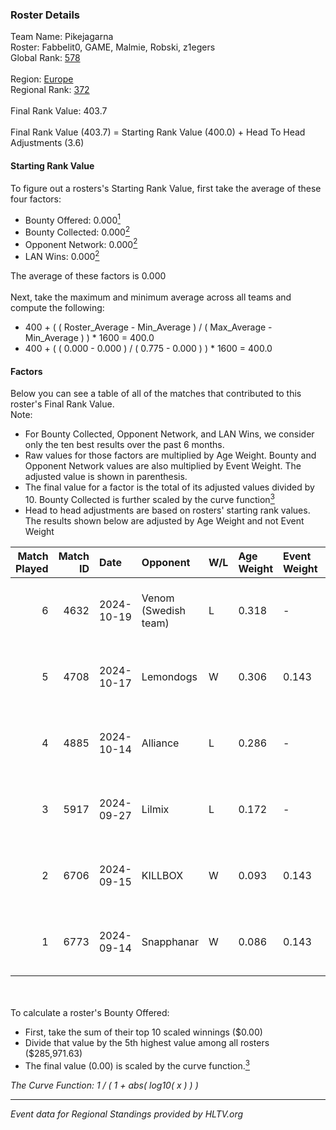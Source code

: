 ### Roster Details<br />
Team Name: Pikejagarna<br />
Roster: Fabbelit0, GAME, Malmie, Robski, z1egers<br />
Global Rank: [578](../../standings_global_2025_02_28.md)<br />
<br />
Region: [Europe]( ../../standings_europe_2025_02_28.md)<br />
Regional Rank: [372]( ../../standings_europe_2025_02_28.md)<br />
<br />
Final Rank Value:  403.7<br />
<br />
Final Rank Value (403.7) = Starting Rank Value (400.0) + Head To Head Adjustments (3.6)<br />

#### Starting Rank Value<br />
To figure out a rosters's Starting Rank Value, first take the average of these four factors:<br />
- Bounty Offered: 0.000[<sup>1</sup>](#table2)
- Bounty Collected: 0.000[<sup>2</sup>](#table1)
- Opponent Network: 0.000[<sup>2</sup>](#table1)
- LAN Wins: 0.000[<sup>2</sup>](#table1)

The average of these factors is 0.000<br />
<br />
Next, take the maximum and minimum average across all teams and compute the following:<br />
- 400 + ( ( Roster_Average - Min_Average ) / ( Max_Average - Min_Average ) ) * 1600 = 400.0
- 400 + ( ( 0.000 - 0.000 ) / ( 0.775 - 0.000 ) ) * 1600 = 400.0


#### Factors<br />
Below you can see a table of all of the matches that contributed to this roster's Final Rank Value.<br />
Note:<br />

- For Bounty Collected, Opponent Network, and LAN Wins, we consider only the ten best results over the past 6 months.
- Raw values for those factors are multiplied by Age Weight. Bounty and Opponent Network values are also multiplied by Event Weight. The adjusted value is shown in parenthesis.
- The final value for a factor is the total of its adjusted values divided by 10. Bounty Collected is further scaled by the curve function[<sup>3</sup>](#curveFunction)
- Head to head adjustments are based on rosters' starting rank values. The results shown below are adjusted by Age Weight and not Event Weight
<span id="table1"></span><br />


| Match Played | Match ID | Date       | Opponent             | W/L | Age Weight | Event Weight | Bounty Collected | Opponent Network | LAN Wins  | H2H Adj. | Roster                                   |
| -: | -: | :- | :- | :- | :- | :- | :- | :- | :- | -: | :- |
|            6 |     4632 | 2024-10-19 | Venom (Swedish team) | L   | 0.318      | -            | -                | -                | -         |    -3.89 | Fabbelit0, GAME, Malmie, Robski, z1egers |
|            5 |     4708 | 2024-10-17 | Lemondogs            | W   | 0.306      | 0.143        | 0.000 (0.000)    | 0.012 (0.001)    | 0 (0.000) |     5.83 | Fabbelit0, GAME, Malmie, Robski, z1egers |
|            4 |     4885 | 2024-10-14 | Alliance             | L   | 0.286      | -            | -                | -                | -         |    -0.45 | Fabbelit0, GAME, Malmie, Robski, z1egers |
|            3 |     5917 | 2024-09-27 | Lilmix               | L   | 0.172      | -            | -                | -                | -         |    -0.99 | AvoY, frigolito, GAME, Malmie, z1egers   |
|            2 |     6706 | 2024-09-15 | KILLBOX              | W   | 0.093      | 0.143        | 0.000 (0.000)    | 0.022 (0.000)    | 0 (0.000) |     1.77 | Fabbelit0, GAME, Malmie, Robski, z1egers |
|            1 |     6773 | 2024-09-14 | Snapphanar           | W   | 0.086      | 0.143        | 0.000 (0.000)    | 0.000 (0.000)    | 0 (0.000) |     1.35 | Fabbelit0, GAME, Malmie, Robski, z1egers |

<br />
<span id="table2"></span><br />
To calculate a roster's Bounty Offered:<br />

- First, take the sum of their top 10 scaled winnings ($0.00)
- Divide that value by the 5th highest value among all rosters ($285,971.63)
- The final value (0.00) is scaled by the curve function.[<sup>3</sup>](#curveFunction)

<span id="curveFunction"></span>_The Curve Function: 1 / ( 1 + abs( log10( x ) ) )_<br />

---
_Event data for Regional Standings provided by HLTV.org_<br />
